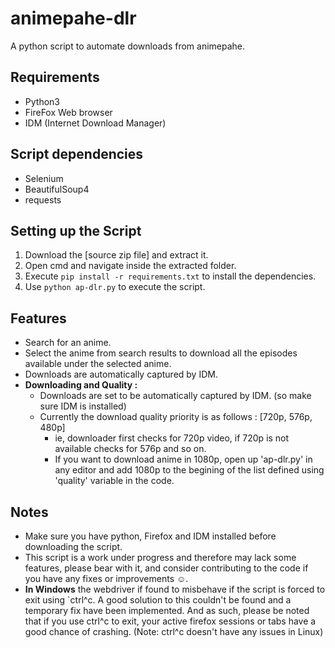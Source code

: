 # animepahe-dlr
A python script to automate downloads from animepahe.

## Requirements
- Python3
- FireFox Web browser
- IDM (Internet Download Manager)

## Script dependencies
- Selenium
- BeautifulSoup4
- requests

## Setting up the Script
1. Download the [source zip file] and extract it.
2. Open cmd and navigate inside the extracted folder.
3. Execute `pip install -r requirements.txt` to install the dependencies.
4. Use `python ap-dlr.py` to execute the script.

## Features
- Search for an anime.
- Select the anime from search results to download all the episodes available under the selected anime.
- Downloads are automatically captured by IDM.
- **Downloading and Quality :**
  - Downloads are set to be automatically captured by IDM. (so make sure IDM is installed)
  - Currently the download quality priority is as follows : [720p, 576p, 480p]
    - ie, downloader first checks for 720p video, if 720p is not available checks for 576p and so on.
    - If you want to download anime in 1080p, open up 'ap-dlr.py' in any editor and add 1080p to the begining of the list defined using 'quality' variable in the code. 

## Notes
- Make sure you have python, Firefox and IDM installed before downloading the script.
- This script is a work under progress and therefore may lack some features, please bear with it, and consider contributing to the code if you have any fixes or improvements :relaxed:. 
- **In Windows** the webdriver if found to misbehave if the script is forced to exit using `ctrl^c. A good solution to this couldn't be found and a temporary fix have been implemented. And as such, please be noted that if you use ctrl^c to exit, your active firefox sessions or tabs have a good chance of crashing. (Note: ctrl^c doesn't have any issues in Linux)
